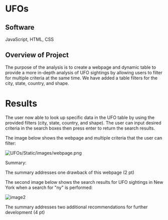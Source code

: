 # UFOs

## Software
JavaScript, HTML, CSS

## Overview of Project

The purpose of the analysis is to create a webpage and dynamic table to provide a more in-depth analysis of UFO sightings by allowing users to filter for multiple criteria at the same time. We have added a table filters for the city, state, country, and shape.

# Results 

The user now able to look up specific data in the UFO table by using the provided filters (city, state, country, and shape). The user can input desired criteria in the search boxes then press enter to return the search results.

The image below shows the webpage and multiple criteria that the user can filter:

![UFOs/Static/images/webpage.png](UFOs/Static/images/webpage.png)




Summary:

The summary addresses one drawback of this webpage (2 pt)

The second image below shows the search results for UFO sightings in New York when a search for "ny" is performed:

![image2](image_2.PNG)

The summary addresses two additional recommendations for further development (4 pt)
